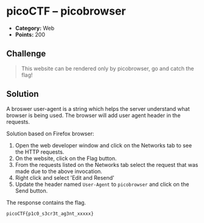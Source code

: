 # picoCTF – picobrowser  

* **Category:** Web
* **Points:** 200

## Challenge

> This website can be rendered only by picobrowser, go and catch the flag! 

## Solution

A broswer user-agent is a string which helps the server understand what browser is being used. The browser will add user agent header in the requests. 

Solution based on Firefox browser:
1. Open the web developer window and click on the Networks tab to see the HTTP requests.
2. On the website, click on the Flag button. 
3. From the requests listed on the Networks tab select the request that was made due to the above invocation. 
4. Right click and select 'Edit and Resend'
5. Update the header named `User-Agent` to `picobrowser` and  click on the Send button.

The response contains the flag.

```
picoCTF{p1c0_s3cr3t_ag3nt_xxxxx}
```
